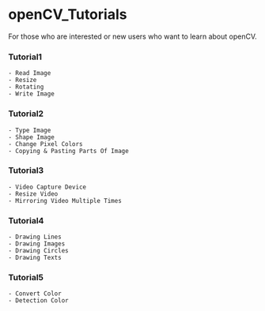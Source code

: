 # openCV_Tutorials

For those who are interested or new users who want to learn about openCV.

### Tutorial1
    - Read Image
    - Resize
    - Rotating
    - Write Image

### Tutorial2
    - Type Image
    - Shape Image
    - Change Pixel Colors
    - Copying & Pasting Parts Of Image

### Tutorial3
    - Video Capture Device
    - Resize Video
    - Mirroring Video Multiple Times

### Tutorial4
    - Drawing Lines 
    - Drawing Images
    - Drawing Circles
    - Drawing Texts

### Tutorial5
    - Convert Color
    - Detection Color

